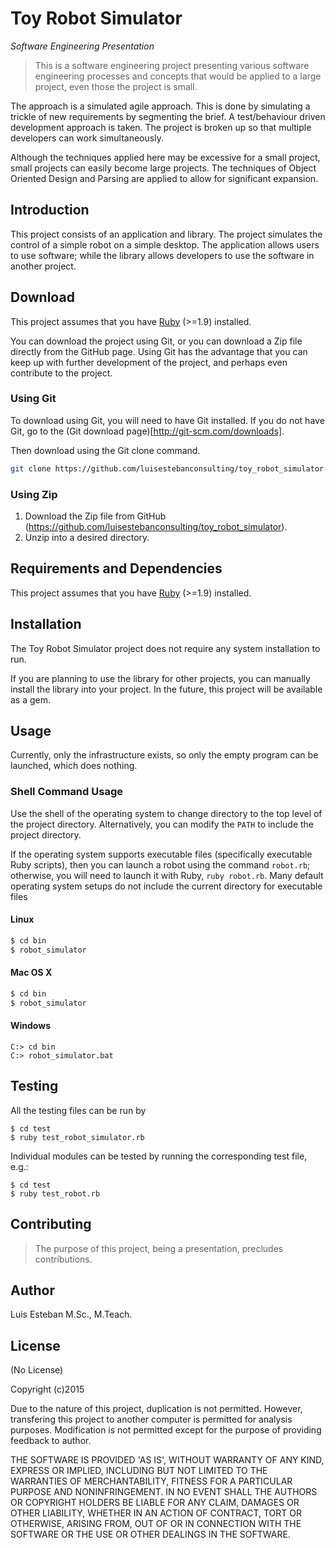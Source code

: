 # Toy Robot Simulator
_Software Engineering Presentation_

> This is a software engineering project presenting various software engineering processes and concepts
that would be applied to a large project, even those the project is small.  
>  
The approach is a simulated agile approach.  This is done by simulating a trickle of new requirements by
segmenting the brief.  A test/behaviour driven development approach is taken.  The project is broken up
so that multiple developers can work simultaneously.  
>  
Although the techniques applied here may be excessive for a small project, small projects can easily become
large projects.  The techniques of Object Oriented Design and Parsing are applied to allow for significant
expansion.

## Introduction

This project consists of an application and library.  The project simulates the control of a simple robot on a simple desktop.
The application allows users to use software; while the library allows developers to use the software in another project.

## Download

This project assumes that you have [Ruby](https://www.ruby-lang.org/en/) (>=1.9) installed.

You can download the project using Git, or you can download a Zip file directly from the GitHub page.
Using Git has the advantage that you can keep up with further development of the project, and perhaps
even contribute to the project.

### Using Git

To download using Git, you will need to have Git installed.
If you do not have Git, go to the (Git download page)[http://git-scm.com/downloads].

Then download using the Git clone command.
```Bash
git clone https://github.com/luisestebanconsulting/toy_robot_simulator.git
```

### Using Zip

1. Download the Zip file from GitHub (https://github.com/luisestebanconsulting/toy_robot_simulator).
2. Unzip into a desired directory.


## Requirements and Dependencies

This project assumes that you have [Ruby](https://www.ruby-lang.org/en/) (>=1.9) installed.

## Installation

The Toy Robot Simulator project does not require any system installation to run.

If you are planning to use the library for other projects, you can manually install
the library into your project.  In the future, this project will be available as a gem.

## Usage

Currently, only the infrastructure exists, so only the empty program can be launched, which does nothing.


### Shell Command Usage

Use the shell of the operating system to change directory to the top level of the project directory.
Alternatively, you can modify the `PATH` to include the project directory.

If the operating system supports executable files (specifically executable Ruby scripts), then you can launch
a robot using the command `robot.rb`; otherwise, you will need to launch it with Ruby, `ruby robot.rb`.
Many default operating system setups do not include the current directory for executable files

#### Linux

```Bash
$ cd bin
$ robot_simulator
```

#### Mac OS X

```Bash
$ cd bin
$ robot_simulator
```
#### Windows

```DOS
C:> cd bin
C:> robot_simulator.bat
```


## Testing

All the testing files can be run by

```
$ cd test
$ ruby test_robot_simulator.rb
```

Individual modules can be tested by running the corresponding test file, e.g.:

```
$ cd test
$ ruby test_robot.rb
```


## Contributing

> The purpose of this project, being a presentation, precludes contributions. 

## Author

Luis Esteban M.Sc., M.Teach.


## License

(No License)

Copyright (c)2015

Due to the nature of this project, duplication is not permitted.  However, transfering this project to another computer is permitted for analysis purposes.
Modification is not permitted except for the purpose of providing feedback to author.


THE SOFTWARE IS PROVIDED 'AS IS', WITHOUT WARRANTY OF ANY KIND,
EXPRESS OR IMPLIED, INCLUDING BUT NOT LIMITED TO THE WARRANTIES OF
MERCHANTABILITY, FITNESS FOR A PARTICULAR PURPOSE AND NONINFRINGEMENT.
IN NO EVENT SHALL THE AUTHORS OR COPYRIGHT HOLDERS BE LIABLE FOR ANY
CLAIM, DAMAGES OR OTHER LIABILITY, WHETHER IN AN ACTION OF CONTRACT,
TORT OR OTHERWISE, ARISING FROM, OUT OF OR IN CONNECTION WITH THE
SOFTWARE OR THE USE OR OTHER DEALINGS IN THE SOFTWARE.
